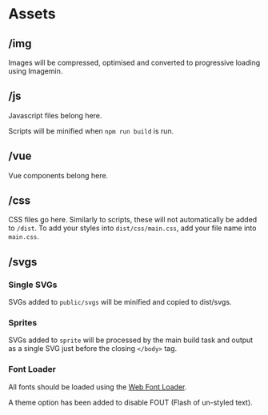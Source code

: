 # Assets

## /img

Images will be compressed, optimised and converted to progressive loading using Imagemin.

## /js

Javascript files belong here.

Scripts will be minified when `npm run build` is run.

## /vue

Vue components belong here.

## /css

CSS files go here. Similarly to scripts, these will not automatically be added to `/dist`. To add your styles into `dist/css/main.css`, add your file name into `main.css`.

## /svgs

### Single SVGs

SVGs added to `public/svgs` will be minified and copied to dist/svgs.

### Sprites

SVGs added to `sprite` will be processed by the main build task and output as a single SVG just before the closing `</body>` tag.

### Font Loader

All fonts should be loaded using the [Web Font Loader](https://github.com/typekit/webfontloader).

A theme option has been added to disable FOUT (Flash of un-styled text).
